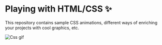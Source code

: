 # Playing with HTML/CSS ✨

This repository contains sample CSS animations, different ways of enriching your projects with cool graphics, etc.

![Css gif](https://user-images.githubusercontent.com/55613637/185463048-600999ad-7d2d-41d5-a9eb-42b560e26b3c.gif)

